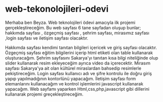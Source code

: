 # web-tekonolojileri-odevi

Merhaba ben Beyza. Web teknolojileri ödevi amacıyla ilk projemi gerçekleştireceğim.
Bu web sayfası 6 tane sayfadan oluşup bunlar; hakkımda sayfası , özgeçmiş sayfası , şehrim sayfası, mirasımız sayfası ,login sayfası ve iletişim sayfası olacaktır.

Hakkımda sayfası kendimi tanıtan bilgileri içericek ve giriş sayfası olacaktır.
Özgeçmiş sayfası eğitim bilgilerini içerip html etiketi olan table kullanarak oluşturacağım.
Şehrim sayfasını Sakarya'yı tanıtan kısa bilgi niteliğinde olup slider kullanarak resim ekleyeceğim ayrıca video da  içerecektir.
Mirasım sayfası Sakarya'ya ait olan kültürel miraslardan bahsedip resimlerle pekiştireceğim.
Login sayfası kullanıcı adı ve şifre kontrolu ile doğru giriş yapıp yapılmadığının kontorlünü yapacağım.
İletişim sayfası form elemanlarını kullanacağım ve  kontrol işlemlerini javascript kullanarak yapacağım.
Web sayfamı yaparken Html,css,php,javascript gibi dillerini kullanarak projemi greçekleştireceğim.
